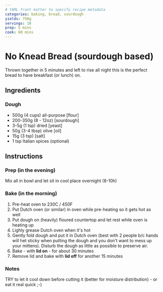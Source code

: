 ```yaml
---
# YAML front matter to specify recipe metadata
categories: baking, bread, sourdough
yields: 750g
servings: 10
prep: 5 mins
cook: 60 mins
---
```


# No Knead Bread (sourdough based)

Thrown together in 5 minutes and left to rise all night this is the perfect bread to have breakfast (or lunch) on.

## Ingredients

### Dough

- 500g (4 cups) all-purpose [flour]
- 200-350g (8 - 12oz) [sourdough]
- 3-5g  (1 tsp) dried [yeast]
- 50g (3-4 tbsp) olive [oil]
- 15g (3 tsp) [salt]
- 1 tsp Italian spices (optional)

## Instructions

### Prep (in the evening)

Mix all in bowl and let sit in cool place overnight (8-10h)

### Bake (in the morning)

1. Pre-heat oven to 230C / 450F
2. Put Dutch oven (or similar) in oven while pre-heating so it gets hot as well
3. Put dough on (heavily) floured countertop and let rest while oven is heating up
4. Lighly grease Dutch oven when it's hot
5. Gently fold dough and put it in Dutch oven (best with 2 people b/c hands will het sticky when putting the dough and you don't want to mess up your mittens). Disturb the dough as little as possible to preserve air.
6. Bake - with **lid on** - for about 30 minutes
7. Remove lid and bake with **lid off** for another 15 minutes

### Notes

TRY to let it cool down before cutting it (better for moisture distribution) - or eat it real quick ;-)
